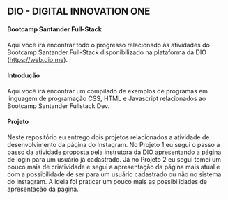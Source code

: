 ## **DIO - DIGITAL INNOVATION ONE**

#### **Bootcamp Santander Full-Stack**

Aqui você irá encontrar todo o progresso relacionado às atividades do Bootcamp Santander Full-Stack disponibilizado na plataforma da DIO (https://web.dio.me).

#### Introdução

Aqui você irá encontrar um compilado de exemplos de programas em linguagem de programação CSS, HTML e Javascript relacionados ao Bootcamp Santander Fullstack Dev. 

#### Projeto

Neste repositório eu entrego dois projetos relacionados a atividade de desenvolvimento da página do Instagram. No Projeto 1 eu segui o passo a passo da atividade proposta pela instrutora da DIO apresentando a página de login para um usuário já cadastrado. Já no Projeto 2 eu segui tomei um pouco mais de criatividade e segui a apresentação da página mais atual e com a possibilidade de ser para um usuário cadastrado ou não no sistema do Instagram. A ideia foi praticar um pouco mais as possibilidades de apresentação da página.
